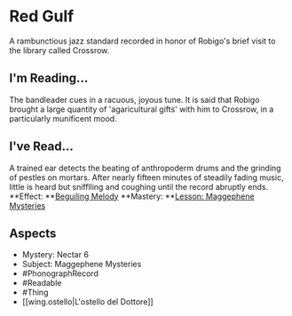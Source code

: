# Red Gulf
A rambunctious jazz standard recorded in honor of Robigo's brief visit to the library called Crossrow. 
## I'm Reading...
The bandleader cues in a racuous, joyous tune. It is said that Robigo brought a large quantity of 'agaricultural gifts' with him to Crossrow, in a particularly munificent mood.
## I've Read...
A trained ear detects the beating of anthropoderm drums and the grinding of pestles on mortars. After nearly fifteen minutes of steadily fading music, little is heard but snifflling and coughing until the record abruptly ends.
**Effect: **[Beguiling Melody](https://uadaf.theevilroot.xyz/rowenarium/element/music.beguiling)
**Mastery: **[Lesson: Maggephene Mysteries](https://uadaf.theevilroot.xyz/rowenarium/element/x.maggephenemysteries)
## Aspects
- Mystery: Nectar 6
- Subject: Maggephene Mysteries
- #PhonographRecord
- #Readable
- #Thing
- [[wing.ostello|L'ostello del Dottore]]